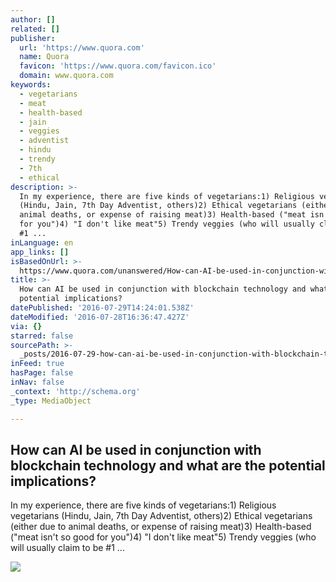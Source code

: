 ```yaml
---
author: []
related: []
publisher:
  url: 'https://www.quora.com'
  name: Quora
  favicon: 'https://www.quora.com/favicon.ico'
  domain: www.quora.com
keywords:
  - vegetarians
  - meat
  - health-based
  - jain
  - veggies
  - adventist
  - hindu
  - trendy
  - 7th
  - ethical
description: >-
  In my experience, there are five kinds of vegetarians:1) Religious vegetarians
  (Hindu, Jain, 7th Day Adventist, others)2) Ethical vegetarians (either due to
  animal deaths, or expense of raising meat)3) Health-based ("meat isn't so good
  for you")4) "I don't like meat"5) Trendy veggies (who will usually claim to be
  #1 ...
inLanguage: en
app_links: []
isBasedOnUrl: >-
  https://www.quora.com/unanswered/How-can-AI-be-used-in-conjunction-with-blockchain-technology-and-what-are-the-potential-implications
title: >-
  How can AI be used in conjunction with blockchain technology and what are the
  potential implications?
datePublished: '2016-07-29T14:24:01.538Z'
dateModified: '2016-07-28T16:36:47.427Z'
via: {}
starred: false
sourcePath: >-
  _posts/2016-07-29-how-can-ai-be-used-in-conjunction-with-blockchain-technology.md
inFeed: true
hasPage: false
inNav: false
_context: 'http://schema.org'
_type: MediaObject

---
```

<article style=""><h1>How can AI be used in conjunction with blockchain technology and what are the potential implications?</h1><p>In my experience, there are five kinds of vegetarians:1) Religious vegetarians (Hindu, Jain, 7th Day Adventist, others)2) Ethical vegetarians (either due to animal deaths, or expense of raising meat)3) Health-based ("meat isn't so good for you")4) "I don't like meat"5) Trendy veggies (who will usually claim to be #1 ...</p><img src="https://qsf.ec.quoracdn.net/-images.new_grid.fb_share_default.pnge6dde9cfa6e03c43.png" /></article>